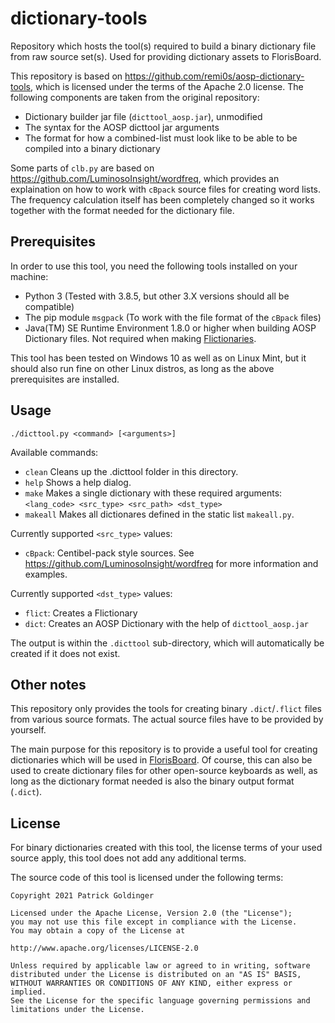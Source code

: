 # dictionary-tools
Repository which hosts the tool(s) required to build a binary dictionary file
from raw source set(s). Used for providing dictionary assets to FlorisBoard.

This repository is based on https://github.com/remi0s/aosp-dictionary-tools,
which is licensed under the terms of the Apache 2.0 license. The following
components are taken from the original repository:

- Dictionary builder jar file (`dicttool_aosp.jar`), unmodified
- The syntax for the AOSP dicttool jar arguments
- The format for how a combined-list must look like to be able to be compiled
  into a binary dictionary

Some parts of `clb.py` are based on https://github.com/LuminosoInsight/wordfreq,
which provides an explaination on how to work with `cBpack` source files for
creating word lists. The frequency calculation itself has been completely
changed so it works together with the format needed for the dictionary file.

## Prerequisites
In order to use this tool, you need the following tools installed on your
machine:
- Python 3 (Tested with 3.8.5, but other 3.X versions should all be compatible)
- The pip module `msgpack` (To work with the file format of the `cBpack` files)
- Java(TM) SE Runtime Environment 1.8.0 or higher when building AOSP Dictionary
  files. Not required when making [Flictionaries](flictionary.md).

This tool has been tested on Windows 10 as well as on Linux Mint, but it should
also run fine on other Linux distros, as long as the above prerequisites are
installed.

## Usage
`./dicttool.py <command> [<arguments>]`

Available commands:
- `clean`       Cleans up the .dicttool folder in this directory.
- `help`        Shows a help dialog.
- `make`        Makes a single dictionary with these required arguments:<br>
                 `<lang_code> <src_type> <src_path> <dst_type>`
- `makeall`     Makes all dictionares defined in the static list `makeall.py`.

Currently supported `<src_type>` values:
- `cBpack`: Centibel-pack style sources. See https://github.com/LuminosoInsight/wordfreq
  for more information and examples.

Currently supported `<dst_type>` values:
- `flict`: Creates a Flictionary
- `dict`: Creates an AOSP Dictionary with the help of `dicttool_aosp.jar`

The output is within the `.dicttool` sub-directory, which will automatically be
created if it does not exist.

## Other notes
This repository only provides the tools for creating binary `.dict`/`.flict`
files from various source formats. The actual source files have to be provided
by yourself.

The main purpose for this repository is to provide a useful tool for creating
dictionaries which will be used in [FlorisBoard].
Of course, this can also be used to create dictionary files for other
open-source keyboards as well, as long as the dictionary format needed is also
the binary output format (`.dict`).

## License
For binary dictionaries created with this tool, the license terms of your used
source apply, this tool does not add any additional terms.

The source code of this tool is licensed under the following terms:

```
Copyright 2021 Patrick Goldinger

Licensed under the Apache License, Version 2.0 (the "License");
you may not use this file except in compliance with the License.
You may obtain a copy of the License at

http://www.apache.org/licenses/LICENSE-2.0

Unless required by applicable law or agreed to in writing, software
distributed under the License is distributed on an "AS IS" BASIS,
WITHOUT WARRANTIES OR CONDITIONS OF ANY KIND, either express or implied.
See the License for the specific language governing permissions and
limitations under the License.
```

[FlorisBoard]: https://github.com/florisboard/florisboard
